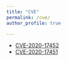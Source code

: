 ```yaml
---
title: "CVE"
permalink: /cve/
author_profile: true

---
```


- [CVE-2020-17452](https://sec-consult.com/vulnerability-lab/advisory/multiple-vulnerabilities-in-flatcore-cms/)
- [CVE-2020-17451](https://sec-consult.com/vulnerability-lab/advisory/multiple-vulnerabilities-in-flatcore-cms/)
